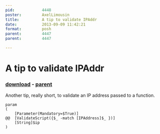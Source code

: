 ```yaml
---
pid:            4448
poster:         AxelLimousin
title:          A tip to validate IPAddr
date:           2013-09-09 11:42:21
format:         posh
parent:         4447
parent:         4447

---
```


# A tip to validate IPAddr

### [download](4448.ps1) - [parent](4447.md)

Another tip, really short, to validate an IP address passed to a function.

```posh
param
(
	[Parameter(Mandatory=$True)]
@@	[ValidateScript({$_ -match [IPAddress]$_ })]
	[String]$ip
)
```
